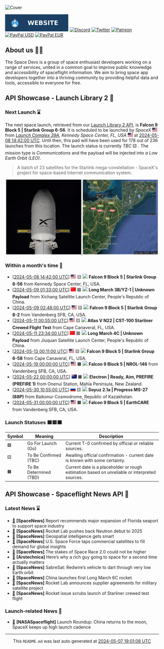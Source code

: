 ![Cover](https://raw.githubusercontent.com/TheSpaceDevs/Tutorials/main/assets/tsd_cover.png)


[![Website](https://raw.githubusercontent.com/TheSpaceDevs/Tutorials/e36b2c250ce7fcd4a801c1ed6cb1f9f9d031696b/assets/badge_tsd_website.svg)](https://thespacedevs.com/)
[![Discord](https://img.shields.io/badge/Discord-%237289DA.svg?style=for-the-badge&logo=discord&logoColor=white)](https://discord.gg/p7ntkNA)
[![Twitter](https://img.shields.io/badge/Twitter-%231DA1F2.svg?style=for-the-badge&logo=Twitter&logoColor=white)](https://twitter.com/TheSpaceDevs)
[![Patreon](https://img.shields.io/badge/Patreon-F96854?style=for-the-badge&logo=patreon&logoColor=white)](https://www.patreon.com/TheSpaceDevs)
[![PayPal USD](https://img.shields.io/badge/PayPal-00457C?style=for-the-badge&logo=paypal&logoColor=white&label=USD)](https://www.paypal.com/donate/?hosted_button_id=UCPX4EL6E9JFA)
[![PayPal EUR](https://img.shields.io/badge/PayPal-00457C?style=for-the-badge&logo=paypal&logoColor=white&label=EUR)](https://www.paypal.com/donate/?hosted_button_id=5S7MGGWJJBHL6)

## About us 🧑‍🚀
The Space Devs is a group of space enthusiast developers working on a range of
services, united in a common goal to improve public knowledge and accessibility
of spaceflight information. We aim to bring space app developers together into a
thriving community by providing helpful data and tools, accessible to everyone
for free.

## API Showcase - Launch Library 2 🚀

### Next Launch ⌛
The next space launch, retrieved from our
<a href="https://thespacedevs.com/llapi">Launch Library 2 API</a>, is
**Falcon 9 Block 5 | Starlink Group 6-56**. It is scheduled to be launched by *SpaceX*
<img width="17" src="https://raw.githubusercontent.com/lipis/flag-icons/main/flags/4x3/us.svg" />
from *<a href="https://en.wikipedia.org/wiki/Kennedy_Space_Center_Launch_Complex_39#Launch_Pad_39A">Launch Complex 39A</a>, Kennedy Space Center, FL, USA*
<img width="17" src="https://raw.githubusercontent.com/lipis/flag-icons/main/flags/4x3/us.svg" />
at <a href="https://www.timeanddate.com/worldclock/fixedtime.html?iso=20240508T144200">2024-05-08 14:42:00 UTC</a>.  Until
then, this pad will have been used for 178
out of 236 launches from this location. The launch status is currently
*TBC* 🟨 . The mission type is
*Communications* and the payload will be injected
into *a Low Earth Orbit
(LEO)*.
<br>
<blockquote>
  A batch of 23 satellites for the Starlink mega-constellation - SpaceX's project for space-based Internet communication system.
</blockquote>

<p float="left" align="center">
  <a href="https://en.wikipedia.org/wiki/Falcon_9" >
    <img alt="launch-image" width="49%" src="profile/cache/launch_image.png" />
  </a>
  <a href="https://www.google.com/maps?q=28.60822681,-80.60428186" >
    <img alt="pad-location" width="49%" src="profile/cache/new_pad_image.png"  />
  </a>
</p>

### Within a month's time 📅
- \[<a href="https://www.timeanddate.com/worldclock/fixedtime.html?iso=20240508T144200">2024-05-08 14:42:00 UTC</a>\]  <img width="17" src="https://raw.githubusercontent.com/lipis/flag-icons/main/flags/4x3/us.svg" /> 🟨  <a href="https://www.google.com/calendar/render?action=TEMPLATE&text=Falcon 9 Block 5 | Starlink Group 6-56&location=Kennedy Space Center, FL, USA&dates=20240508T144200Z%2F20240508T184200Z"><img border="0" width="15" src="https://upload.wikimedia.org/wikipedia/commons/a/a5/Google_Calendar_icon_%282020%29.svg"></a> **Falcon 9 Block 5 | Starlink Group 6-56** from Kennedy Space Center, FL, USA.
- \[<a href="https://www.timeanddate.com/worldclock/fixedtime.html?iso=20240509T013300">2024-05-09 01:33:00 UTC</a>\]  <img width="17" src="https://raw.githubusercontent.com/lipis/flag-icons/main/flags/4x3/cn.svg" /> 🟩  <a href="https://www.google.com/calendar/render?action=TEMPLATE&text=Long March 3B/YZ-1 | Unknown Payload&location=Xichang Satellite Launch Center, People&#x27;s Republic of China&dates=20240509T013300Z%2F20240509T021400Z"><img border="0" width="15" src="https://upload.wikimedia.org/wikipedia/commons/a/a5/Google_Calendar_icon_%282020%29.svg"></a> **Long March 3B/YZ-1 | Unknown Payload** from Xichang Satellite Launch Center, People's Republic of China.
- \[<a href="https://www.timeanddate.com/worldclock/fixedtime.html?iso=20240509T024800">2024-05-09 02:48:00 UTC</a>\]  <img width="17" src="https://raw.githubusercontent.com/lipis/flag-icons/main/flags/4x3/us.svg" /> 🟨  <a href="https://www.google.com/calendar/render?action=TEMPLATE&text=Falcon 9 Block 5 | Starlink Group 8-2&location=Vandenberg SFB, CA, USA&dates=20240509T024800Z%2F20240509T071900Z"><img border="0" width="15" src="https://upload.wikimedia.org/wikipedia/commons/a/a5/Google_Calendar_icon_%282020%29.svg"></a> **Falcon 9 Block 5 | Starlink Group 8-2** from Vandenberg SFB, CA, USA.
- \[<a href="https://www.timeanddate.com/worldclock/fixedtime.html?iso=20240511T005500">2024-05-11 00:55:00 UTC</a>\]  <img width="17" src="https://raw.githubusercontent.com/lipis/flag-icons/main/flags/4x3/us.svg" /> 🟨  <a href="https://www.google.com/calendar/render?action=TEMPLATE&text=Atlas V N22 | CST-100 Starliner Crewed Flight Test&location=Cape Canaveral, FL, USA&dates=20240511T005500Z%2F20240511T014300Z"><img border="0" width="15" src="https://upload.wikimedia.org/wikipedia/commons/a/a5/Google_Calendar_icon_%282020%29.svg"></a> **Atlas V N22 | CST-100 Starliner Crewed Flight Test** from Cape Canaveral, FL, USA.
- \[<a href="https://www.timeanddate.com/worldclock/fixedtime.html?iso=20240511T233400">2024-05-11 23:34:00 UTC</a>\]  <img width="17" src="https://raw.githubusercontent.com/lipis/flag-icons/main/flags/4x3/cn.svg" /> 🟩  <a href="https://www.google.com/calendar/render?action=TEMPLATE&text=Long March 4C | Unknown Payload&location=Jiuquan Satellite Launch Center, People&#x27;s Republic of China&dates=20240511T233400Z%2F20240512T000800Z"><img border="0" width="15" src="https://upload.wikimedia.org/wikipedia/commons/a/a5/Google_Calendar_icon_%282020%29.svg"></a> **Long March 4C | Unknown Payload** from Jiuquan Satellite Launch Center, People's Republic of China.
- \[<a href="https://www.timeanddate.com/worldclock/fixedtime.html?iso=20240513T001100">2024-05-13 00:11:00 UTC</a>\]  <img width="17" src="https://raw.githubusercontent.com/lipis/flag-icons/main/flags/4x3/us.svg" /> 🟨  <a href="https://www.google.com/calendar/render?action=TEMPLATE&text=Falcon 9 Block 5 | Starlink Group 6-58&location=Cape Canaveral, FL, USA&dates=20240513T001100Z%2F20240513T044200Z"><img border="0" width="15" src="https://upload.wikimedia.org/wikipedia/commons/a/a5/Google_Calendar_icon_%282020%29.svg"></a> **Falcon 9 Block 5 | Starlink Group 6-58** from Cape Canaveral, FL, USA.
- \[<a href="https://www.timeanddate.com/worldclock/fixedtime.html?iso=20240519T000000">2024-05-19 00:00:00 UTC</a>\]  <img width="17" src="https://raw.githubusercontent.com/lipis/flag-icons/main/flags/4x3/us.svg" /> 🟧  <a href="https://www.google.com/calendar/render?action=TEMPLATE&text=Falcon 9 Block 5 | NROL-146&location=Vandenberg SFB, CA, USA&dates=20240519T000000Z%2F20240519T000000Z"><img border="0" width="15" src="https://upload.wikimedia.org/wikipedia/commons/a/a5/Google_Calendar_icon_%282020%29.svg"></a> **Falcon 9 Block 5 | NROL-146** from Vandenberg SFB, CA, USA.
- \[<a href="https://www.timeanddate.com/worldclock/fixedtime.html?iso=20240522T000000">2024-05-22 00:00:00 UTC</a>\]  <img width="17" src="https://raw.githubusercontent.com/lipis/flag-icons/main/flags/4x3/nz.svg" /> 🟧  <a href="https://www.google.com/calendar/render?action=TEMPLATE&text=Electron | Ready, Aim, PREFIRE (PREFIRE 1)&location=Onenui Station, Mahia Peninsula, New Zealand&dates=20240522T000000Z%2F20240522T000000Z"><img border="0" width="15" src="https://upload.wikimedia.org/wikipedia/commons/a/a5/Google_Calendar_icon_%282020%29.svg"></a> **Electron | Ready, Aim, PREFIRE (PREFIRE 1)** from Onenui Station, Mahia Peninsula, New Zealand.
- \[<a href="https://www.timeanddate.com/worldclock/fixedtime.html?iso=20240530T105500">2024-05-30 10:55:00 UTC</a>\]  <img width="17" src="https://raw.githubusercontent.com/lipis/flag-icons/main/flags/4x3/ru.svg" /> 🟨  <a href="https://www.google.com/calendar/render?action=TEMPLATE&text=Soyuz 2.1a | Progress MS-27 (88P)&location=Baikonur Cosmodrome, Republic of Kazakhstan&dates=20240530T105500Z%2F20240530T105500Z"><img border="0" width="15" src="https://upload.wikimedia.org/wikipedia/commons/a/a5/Google_Calendar_icon_%282020%29.svg"></a> **Soyuz 2.1a | Progress MS-27 (88P)** from Baikonur Cosmodrome, Republic of Kazakhstan.
- \[<a href="https://www.timeanddate.com/worldclock/fixedtime.html?iso=20240531T000000">2024-05-31 00:00:00 UTC</a>\]  <img width="17" src="https://raw.githubusercontent.com/lipis/flag-icons/main/flags/4x3/us.svg" /> 🟧  <a href="https://www.google.com/calendar/render?action=TEMPLATE&text=Falcon 9 Block 5 | EarthCARE&location=Vandenberg SFB, CA, USA&dates=20240531T000000Z%2F20240531T000000Z"><img border="0" width="15" src="https://upload.wikimedia.org/wikipedia/commons/a/a5/Google_Calendar_icon_%282020%29.svg"></a> **Falcon 9 Block 5 | EarthCARE** from Vandenberg SFB, CA, USA.


### Launch Statuses 🟩🟨🟧
<p align="center">
    <table class="tg">
    <thead>
      <tr>
        <th class="tg-0pky">Symbol</th>
        <th class="tg-0pky">Meaning</th>
        <th class="tg-0pky">Description</th>
      </tr>
    </thead>
    <tbody>
      <tr>
        <td class="tg-0pky">🟩</td>
        <td class="tg-0pky">Go For Launch (Go)</td>
        <td class="tg-0pky">Current T-0 confirmed by official or reliable sources.</td>
      </tr>
      <tr>
        <td class="tg-0pky">🟨</td>
        <td class="tg-0pky">To Be Confirmed (TBC)</td>
        <td class="tg-0pky">Awaiting official confirmation - current date is known with some certainty.</td>
      </tr>
      <tr>
        <td class="tg-0pky">🟧</td>
        <td class="tg-0pky">To Be Determined (TBD)</td>
        <td class="tg-0pky">Current date is a placeholder or rough estimation based on unreliable or interpreted sources.</td>
      </tr>
    </tbody>
    </table>
</p>

## API Showcase - Spaceflight News API 📰

### Latest News ⌛
- <a href="https://spacenews.com/report-recommends-major-expansion-of-florida-seaport-to-support-space-industry/" >🔗</a> **[SpaceNews]** Report recommends major expansion of Florida seaport to support space industry
- <a href="https://spacenews.com/rocket-lab-pushes-back-neutron-debut-to-2025/" >🔗</a> **[SpaceNews]** Rocket Lab pushes back Neutron debut to 2025
- <a href="https://spacenews.com/geospatial-intelligence-gets-smart/" >🔗</a> **[SpaceNews]** Geospatial intelligence gets smart
- <a href="https://spacenews.com/u-s-space-force-taps-commercial-satellites-to-fill-demand-for-global-insights/" >🔗</a> **[SpaceNews]** U.S. Space Force taps commercial satellites to fill demand for global insights
- <a href="https://spacenews.com/the-stakes-of-space-race-2-0-could-not-be-higher/" >🔗</a> **[SpaceNews]** The stakes of Space Race 2.0 could not be higher
- <a href="https://arstechnica.com/space/2024/05/private-astronauts-to-fly-highest-mission-since-apollo-make-groundbreaking-eva/" >🔗</a> **[Arstechnica]** Here’s why a rich guy going to space for a second time actually matters
- <a href="https://spacenews.com/sabresat-redwires-vehicle-to-dart-through-very-low-earth-orbit/" >🔗</a> **[SpaceNews]** SabreSat: Redwire’s vehicle to dart through very low Earth orbit
- <a href="https://spacenews.com/china-launches-first-long-march-6c-rocket/" >🔗</a> **[SpaceNews]** China launches first Long March 6C rocket
- <a href="https://spacenews.com/rocket-lab-announces-supplier-agreements-for-military-satellite-project/" >🔗</a> **[SpaceNews]** Rocket Lab announces supplier agreements for military satellite project
- <a href="https://spacenews.com/rocket-issue-scrubs-launch-of-starliner-crewed-test-flight/" >🔗</a> **[SpaceNews]** Rocket issue scrubs launch of Starliner crewed test flight


### Launch-related News 🚀

- <a href="https://www.nasaspaceflight.com/2024/04/launch-roundup-042924/" >🔗</a> **[NASASpaceflight]** Launch Roundup: China returns to the moon, SpaceX keeps up high launch cadence


<hr>
  <div align="center">
  This <code>README.md</code> was last auto generated at <a href="https://www.timeanddate.com/worldclock/fixedtime.html?iso=20240507T190108">2024-05-07 19:01:08 UTC</a>
  <br>
  <!-- <a href="https://medium.com/@g.h.garrett" target="_blank">Learn to add space launches to your profile here!</a> -->
</div>